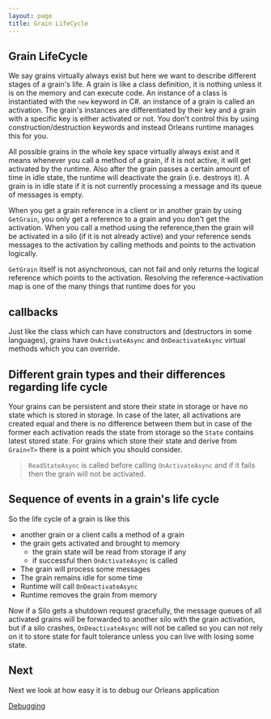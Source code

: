 ```yaml
---
layout: page
title: Grain LifeCycle
---
```



## Grain LifeCycle

We say grains virtually always exist but here we want to describe different stages of a grain's life.
A grain is like a class definition, it is nothing unless it is on the memory and can execute code.
An instance of a class is instantiated with the `new` keyword in C#.
an instance of a grain is called an activation.
The grain's instances are differentiated by their key and a grain with a specific key is either activated or not.
You don't control this by using construction/destruction keywords and instead Orleans runtime manages this for you.

All possible grains in the whole key space virtually always exist
and it means whenever you call a method of a grain, if it is not active, it will get activated by the runtime.
Also after the grain passes a certain amount of time in idle state, the runtime will deactivate the grain (i.e. destroys it).
A grain is in idle state if it is not currently processing a message and its queue of messages is empty.

When you get a grain reference in a client or in another grain by using `GetGrain`,
you only get a reference to a grain and you don't get the activation.
When you call a method using the reference,then the grain will be activated in a silo (if it is not already active)
and your reference sends messages to the activation by calling methods and points to the activation logically.

`GetGrain` itself is not asynchronous, can not fail and only returns the logical reference which points to the activation.
Resolving the reference->activation map is one of the many things that runtime does for you 

## callbacks 

Just like the class which can have constructors and (destructors in some languages), grains have
`OnActivateAsync` and `OnDeactivateAsync` virtual methods which you can override.

## Different grain types and their differences regarding life cycle

Your grains can be persistent and store their state in storage
or have no state which is stored in storage. 
In case of the later, all activations are created equal and there is no difference between them but in case of the former
each activation reads the state from storage so the `State` contains latest stored state.
For grains which store their state and derive from `Grain<T>` there is a point which you should consider.

> `ReadStateAsync` is called before calling `OnActivateAsync` and if it fails then the grain will not be activated.


## Sequence of events in a grain's life cycle

So the life cycle of a grain is like this

- another grain or a client calls a method of a grain
- the grain gets activated and brought to memory
  - the grain state will be read from storage if any
  - if successful then `OnActivateAsync` is called
- The grain will process some messages
- The grain remains idle for some time
- Runtime will call `OnDeactivateAsync`
- Runtime removes the grain from memory

Now if a Silo gets a shutdown request gracefully, the message queues of all activated grains will be forwarded to another silo with the grain activation,
but if a silo crashes, `OnDeactivateAsync` will not be called so you can not rely on it to store state for fault tolerance unless you can live with losing some state.

## Next
Next we look at how easy it is to debug our Orleans application

[Debugging](Debugging.md)
